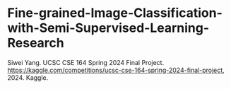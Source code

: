 # Fine-grained-Image-Classification-with-Semi-Supervised-Learning-Research

Siwei Yang. UCSC CSE 164 Spring 2024 Final Project. https://kaggle.com/competitions/ucsc-cse-164-spring-2024-final-project, 2024. Kaggle.
